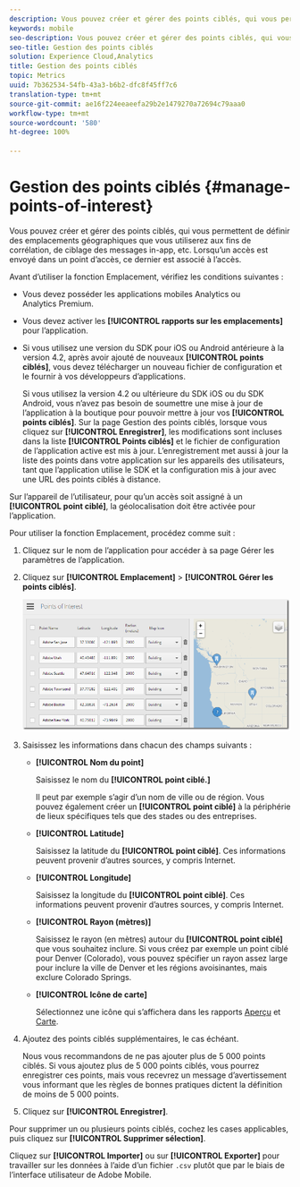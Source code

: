 ```yaml
---
description: Vous pouvez créer et gérer des points ciblés, qui vous permettent de définir des emplacements géographiques que vous utiliserez aux fins de corrélation, de ciblage des messages in-app, etc. Lorsqu’un accès est envoyé dans un point ciblé, celui-ci est rattaché à l’accès en question.
keywords: mobile
seo-description: Vous pouvez créer et gérer des points ciblés, qui vous permettent de définir des emplacements géographiques que vous utiliserez aux fins de corrélation, de ciblage des messages in-app, etc. Lorsqu’un accès est envoyé dans un point ciblé, celui-ci est rattaché à l’accès en question.
seo-title: Gestion des points ciblés
solution: Experience Cloud,Analytics
title: Gestion des points ciblés
topic: Metrics
uuid: 7b362534-54fb-43a3-b6b2-dfc8f45ff7c6
translation-type: tm+mt
source-git-commit: ae16f224eeaeefa29b2e1479270a72694c79aaa0
workflow-type: tm+mt
source-wordcount: '580'
ht-degree: 100%

---
```



# Gestion des points ciblés {#manage-points-of-interest}

Vous pouvez créer et gérer des points ciblés, qui vous permettent de définir des emplacements géographiques que vous utiliserez aux fins de corrélation, de ciblage des messages in-app, etc. Lorsqu’un accès est envoyé dans un point d’accès, ce dernier est associé à l’accès.

Avant d’utiliser la fonction Emplacement, vérifiez les conditions suivantes :

* Vous devez posséder les applications mobiles Analytics ou Analytics Premium.
* Vous devez activer les **[!UICONTROL rapports sur les emplacements]** pour l’application.
* Si vous utilisez une version du SDK pour iOS ou Android antérieure à la version 4.2, après avoir ajouté de nouveaux **[!UICONTROL points ciblés]**, vous devez télécharger un nouveau fichier de configuration et le fournir à vos développeurs d’applications.

   Si vous utilisez la version 4.2 ou ultérieure du SDK iOS ou du SDK Android, vous n’avez pas besoin de soumettre une mise à jour de l’application à la boutique pour pouvoir mettre à jour vos **[!UICONTROL points ciblés]**. Sur la page Gestion des points ciblés, lorsque vous cliquez sur **[!UICONTROL Enregistrer]**, les modifications sont incluses dans la liste **[!UICONTROL Points ciblés]** et le fichier de configuration de l’application active est mis à jour. L’enregistrement met aussi à jour la liste des points dans votre application sur les appareils des utilisateurs, tant que l’application utilise le SDK et la configuration mis à jour avec une URL des points ciblés à distance.

Sur l’appareil de l’utilisateur, pour qu’un accès soit assigné à un **[!UICONTROL point ciblé]**, la géolocalisation doit être activée pour l’application.

Pour utiliser la fonction Emplacement, procédez comme suit :

1. Cliquez sur le nom de l’application pour accéder à sa page Gérer les paramètres de l’application.
1. Cliquez sur **[!UICONTROL Emplacement]** > **[!UICONTROL Gérer les points ciblés]**.

   ![Résultat de l’étape](assets/poi.png)

1. Saisissez les informations dans chacun des champs suivants :

   * **[!UICONTROL Nom du point]**

      Saisissez le nom du **[!UICONTROL point ciblé.]**

      Il peut par exemple s’agir d’un nom de ville ou de région. Vous pouvez également créer un **[!UICONTROL point ciblé]** à la périphérie de lieux spécifiques tels que des stades ou des entreprises.

   * **[!UICONTROL Latitude]**

      Saisissez la latitude du **[!UICONTROL point ciblé]**. Ces informations peuvent provenir d’autres sources, y compris Internet.

   * **[!UICONTROL Longitude]**

      Saisissez la longitude du **[!UICONTROL point ciblé]**. Ces informations peuvent provenir d’autres sources, y compris Internet.

   * **[!UICONTROL Rayon (mètres)]**

      Saisissez le rayon (en mètres) autour du **[!UICONTROL point ciblé]** que vous souhaitez inclure. Si vous créez par exemple un point ciblé pour Denver (Colorado), vous pouvez spécifier un rayon assez large pour inclure la ville de Denver et les régions avoisinantes, mais exclure Colorado Springs.

   * **[!UICONTROL Icône de carte]**

      Sélectionnez une icône qui s’affichera dans les rapports [Aperçu](/help/using/location/c-location-overview.md) et [Carte](/help/using/location/c-map-points.md).

1. Ajoutez des points ciblés supplémentaires, le cas échéant.

   Nous vous recommandons de ne pas ajouter plus de 5 000 points ciblés. Si vous ajoutez plus de 5 000 points ciblés, vous pourrez enregistrer ces points, mais vous recevrez un message d’avertissement vous informant que les règles de bonnes pratiques dictent la définition de moins de 5 000 points.

1. Cliquez sur **[!UICONTROL Enregistrer]**.

Pour supprimer un ou plusieurs points ciblés, cochez les cases applicables, puis cliquez sur **[!UICONTROL Supprimer sélection]**.

Cliquez sur **[!UICONTROL Importer]** ou sur **[!UICONTROL Exporter]** pour travailler sur les données à l’aide d’un fichier `.csv` plutôt que par le biais de l’interface utilisateur de Adobe Mobile.
